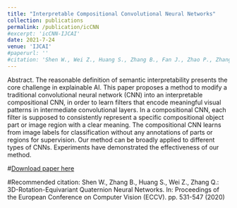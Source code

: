 ```yaml
---
title: "Interpretable Compositional Convolutional Neural Networks"
collection: publications
permalink: /publication/icCNN
#excerpt: 'icCNN-IJCAI'
date: 2021-7-24
venue: 'IJCAI'
#paperurl: ''
#citation: 'Shen W., Wei Z., Huang S., Zhang B., Fan J., Zhao P., Zhang Q.: Interpretable Compositional Convolutional Neural Networks. In: Proceedings of the International Joint Conference on Artificial Intelligence (IJCAI). (2021)'
---
```

Abstract. The reasonable definition of semantic interpretability presents the core challenge in explainable AI. This paper proposes a method to modify a traditional convolutional neural network (CNN) into an interpretable compositional CNN, in order to learn filters that encode meaningful visual patterns in intermediate convolutional layers. In a compositional CNN, each filter is supposed to consistently represent a specific compositional object part or image region with a clear meaning. The compositional CNN learns from image labels for classification without any annotations of parts or regions for supervision. Our method can be broadly applied to different types of CNNs. Experiments have demonstrated the effectiveness of our method.

#[Download paper here](https://www.ecva.net/papers/eccv_2020/papers_ECCV/papers/123650528.pdf)

#Recommended citation: Shen W., Zhang B., Huang S., Wei Z., Zhang Q.: 3D-Rotation-Equivariant Quaternion Neural Networks. In: Proceedings of the European Conference on Computer Vision (ECCV). pp. 531-547 (2020)
